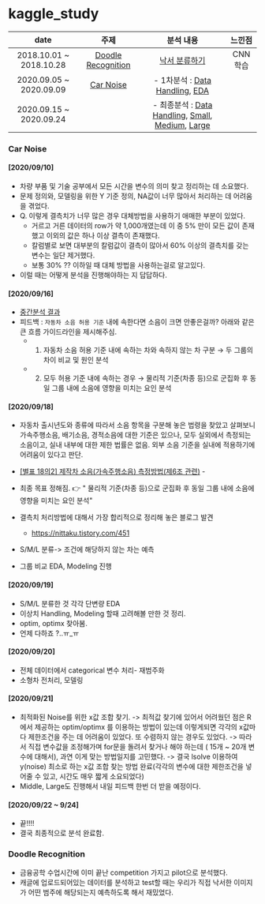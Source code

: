 # kaggle_study
| date | 주제 | 분석 내용 | 느낀점 |
| :---: |:---:|:---:|:---:|
| 2018.10.01 ~ 2018.10.28 | [Doodle Recognition](https://www.kaggle.com/c/quickdraw-doodle-recognition) | [낙서 분류하기](https://github.com/jeeyeonLIM/Graduate_Course/tree/master/Financial%20engineering/Kaggle_Doodle_Recognition_Challenge) | CNN 학습 | 
| 2020.09.05 ~ 2020.09.09 | [Car Noise](https://www.kaggle.com/murtio/car-noise-specification) | - 1차분석 : [Data Handling](https://github.com/jeeyeonLIM/kaggle_study/blob/master/1_handling.Rmd), [EDA](https://github.com/jeeyeonLIM/kaggle_study/blob/master/2_EDA.Rmd)  |  |
| 2020.09.15 ~ 2020.09.24 |  | - 최종분석 : [Data Handling](https://github.com/jeeyeonLIM/kaggle_study/blob/master/NEW2_1.Rmd), [Small](https://github.com/jeeyeonLIM/kaggle_study/blob/master/NEW2_small.Rmd), [Medium](https://github.com/jeeyeonLIM/kaggle_study/blob/master/NEW2_medium.Rmd), [Large](https://github.com/jeeyeonLIM/kaggle_study/blob/master/NEW2_large.Rmd)  |  |





### Car Noise 
#### [2020/09/10]

- 차량 부품 및 기술 공부에서 모든 시간을 변수의 의미 찾고 정리하는 데 소요했다. 
- 문제 정의와, 모델링을 위한 Y 기준 정의, NA값이 너무 많아서 처리하는 데 어려움을 겪었다.
- Q. 이렇게 결측치가 너무 많은 경우 대체방법을 사용하기 애매한 부분이 있었다. 
  - 거르고 거른 데이터의 row가 약 1,000개였는데 이 중 5% 만이 모든 값이 존재했고 이외의 값은 하나 이상 결측이 존재했다.
  - 칼럼별로 보면 대부분의 칼럼값이 결측이 많아서 60% 이상의 결측치를 갖는 변수는 일단 제거했다. 
  - 보통 30% ?? 이하일 때 대체 방법을 사용하는걸로 알고있다.
- 이럴 때는 어떻게 분석을 진행해야하는 지 답답하다.

#### [2020/09/16]
- [중간분석 결과](https://github.com/jeeyeonLIM/kaggle_study/blob/master/NEW.html)
- 피드백 : `자동차 소음 허용 기준` 내에 속한다면 소음이 크면 안좋은걸까? 아래와 같은 큰 흐름 가이드라인을 제시해주심.
    - 1. 자동차 소음 허용 기준 내에 속하는 차와 속하지 않는 차 구분 → 두 그룹의 차이 비교 및 원인 분석
    - 2. 모두 허용 기준 내에 속하는 경우 → 물리적 기준(차종 등)으로 군집화 후 동일 그룹 내에 소음에 영향을 미치는 요인 분석

#### [2020/09/18]
- 자동차 출시년도와 종류에 따라서 소음 항목을 구분해 놓은 법령을 찾았고 살펴보니 가속주행소음, 배기소음, 경적소음에 대한 기준은 있으나, 모두 실외에서 측정되는 소음이고, 실내 내부에 대한 제한 법률은 없음. 외부 소음 기준을 실내에 적용하기에 어려움이 있다고 판단. 
- [[별표 18의2] 제작차 소음(가속주행소음) 측정방법(제6조 관련)](http://www.law.go.kr/%ED%96%89%EC%A0%95%EA%B7%9C%EC%B9%99/%EC%A0%9C%EC%9E%91%EC%9E%90%EB%8F%99%EC%B0%A8%EC%8B%9C%ED%97%98%EA%B2%80%EC%82%AC%EB%B0%8F%EC%A0%88%EC%B0%A8%EC%97%90%EA%B4%80%ED%95%9C%EA%B7%9C%EC%A0%95) - 
- 최종 목표 정해짐. :point_right: " 물리적 기준(차종 등)으로 군집화 후 동일 그룹 내에 소음에 영향을 미치는 요인 분석"
- 결측치 처리방법에 대해서 가장 합리적으로 정리해 놓은 블로그 발견 
  - https://nittaku.tistory.com/451

- S/M/L 분류-> 조건에 해당하지 않는 차는 예측 
- 그룹 비교 EDA, Modeling 진행 

#### [2020/09/19]
- S/M/L 분류한 것 각각 단변량 EDA
- 이상치 Handling, Modeling 할때 고려해볼 만한 것 정리. 
- optim, optimx 찾아봄.
- 언제 다하죠 ?..ㅠ_ㅠ

#### [2020/09/20]
- 전체 데이터에서 categorical 변수 처리- 재범주화 
- 소형차 전처리, 모델링

#### [2020/09/21]
- 최적화된 Noise를 위한 x값 조합 찾기.
    -> 최적값 찾기에 있어서 어려웠던 점은 R에서 제공하는 optim/optimx 를 이용하는 방법이 있는데 이렇게되면 각각의 x값마다 제한조건을 주는 데 어려움이 있었다. 또 수렴하지 않는 경우도 있었다.
    -> 따라서 직접 변수값을 조정해가며 for문을 돌려서 찾거나 해야 하는데 ( 15개 ~ 20개 변수에 대해서), 과연 이게 맞는 방법일지를 고민했다. 
    -> 결국 lsolve 이용하여 y(noise) 최소로 하는 x값 조합 찾는 방법 완료(각각의 변수에 대한 제한조건을 넣어줄 수 있고, 시간도 매우 짧게 소요되었다)
- Middle, Large도 진행해서 내일 피드백 한번 더 받을 예정이다. 

#### [2020/09/22 ~ 9/24]
- 끝!!!! 
- 결국 최종적으로 분석 완료함. 




### Doodle Recognition
- 금융공학 수업시간에 이미 끝난 competition 가지고 pilot으로 분석했다. 
- 캐글에 업로드되어있는 데이터를 분석하고 test할 때는 우리가 직접 낙서한 이미지가 어떤 범주에 해당되는지 예측하도록 해서 재밌었다.






